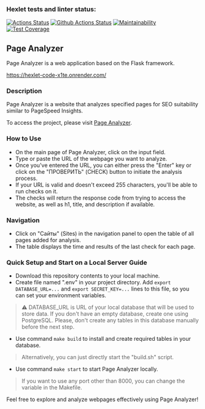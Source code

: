 ### Hexlet tests and linter status:
[![Actions Status](https://github.com/lt3-me/python-project-83/actions/workflows/hexlet-check.yml/badge.svg)](https://github.com/lt3-me/python-project-83/actions)
[![Github Actions Status](https://github.com/lt3-me/python-project-83/workflows/Python%20CI/badge.svg)](https://github.com/lt3-me/python-project-83/actions)
[![Maintainability](https://api.codeclimate.com/v1/badges/47535995af52be66b998/maintainability)](https://codeclimate.com/github/lt3-me/python-project-83/maintainability)
[![Test Coverage](https://api.codeclimate.com/v1/badges/47535995af52be66b998/test_coverage)](https://codeclimate.com/github/lt3-me/python-project-83/test_coverage)

## Page Analyzer

Page Analyzer is a web application based on the Flask framework.

https://hexlet-code-x1te.onrender.com/

### Description

Page Analyzer is a website that analyzes specified pages for SEO suitability similar to PageSpeed Insights.

To access the project, please visit [Page Analyzer](https://hexlet-code-x1te.onrender.com/).

### How to Use

* On the main page of Page Analyzer, click on the input field.
* Type or paste the URL of the webpage you want to analyze.
* Once you've entered the URL, you can either press the "Enter" key or click on the "ПРОВЕРИТЬ" (CHECK) button to initiate the analysis process.
* If your URL is valid and doesn't exceed 255 characters, you'll be able to run checks on it.
* The checks will return the response code from trying to access the website, as well as h1, title, and description if available.

### Navigation

* Click on "Сайты" (Sites) in the navigation panel to open the table of all pages added for analysis.
* The table displays the time and results of the last check for each page.

### Quick Setup and Start on a Local Server Guide

* Download this repository contents to your local machine.
* Create file named ".env" in your project directory. Add `export DATABASE_URL=...` and `export SECRET_KEY=...` lines to this file, so you can set your environment variables.
> :warning: DATABASE_URL is URL of your local database that will be used to store data. If you don't have an empty database, create one using PostgreSQL. Please, don't create any tables in this database manually before the next step.
* Use command `make build` to install and create required tables in your database.
> Alternatively, you can just directly start the "build.sh" script.
* Use command `make start` to start Page Analyzer locally.
> If you want to use any port other than 8000, you can change the variable in the Makefile.

Feel free to explore and analyze webpages effectively using Page Analyzer!
